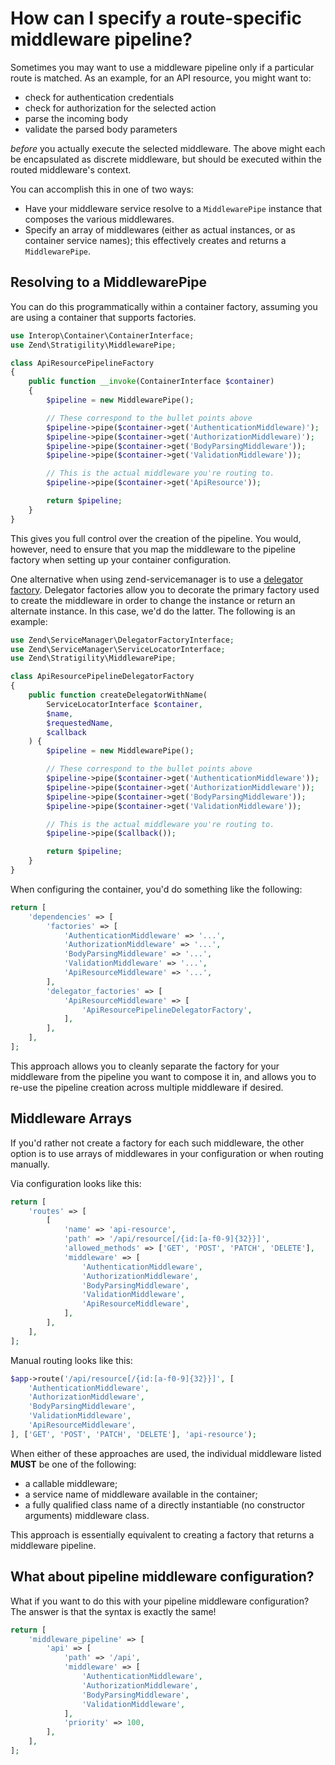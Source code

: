 # How can I specify a route-specific middleware pipeline?

Sometimes you may want to use a middleware pipeline only if a particular route
is matched. As an example, for an API resource, you might want to:

- check for authentication credentials
- check for authorization for the selected action
- parse the incoming body
- validate the parsed body parameters

*before* you actually execute the selected middleware. The above might each be
encapsulated as discrete middleware, but should be executed within the routed
middleware's context.

You can accomplish this in one of two ways:

- Have your middleware service resolve to a `MiddlewarePipe` instance that
  composes the various middlewares.
- Specify an array of middlewares (either as actual instances, or as container
  service names); this effectively creates and returns a `MiddlewarePipe`.

## Resolving to a MiddlewarePipe

You can do this programmatically within a container factory, assuming you are
using a container that supports factories.

```php
use Interop\Container\ContainerInterface;
use Zend\Stratigility\MiddlewarePipe;

class ApiResourcePipelineFactory
{
    public function __invoke(ContainerInterface $container)
    {
        $pipeline = new MiddlewarePipe();

        // These correspond to the bullet points above
        $pipeline->pipe($container->get('AuthenticationMiddleware)');
        $pipeline->pipe($container->get('AuthorizationMiddleware)');
        $pipeline->pipe($container->get('BodyParsingMiddleware'));
        $pipeline->pipe($container->get('ValidationMiddleware'));

        // This is the actual middleware you're routing to.
        $pipeline->pipe($container->get('ApiResource'));

        return $pipeline;
    }
}
```

This gives you full control over the creation of the pipeline. You would,
however, need to ensure that you map the middleware to the pipeline factory when
setting up your container configuration.

One alternative when using zend-servicemanager is to use a [delegator factory](https://docs.zendframework.com/zend-servicemanager/delegators/).
Delegator factories allow you to decorate the primary factory used to create the
middleware in order to change the instance or return an alternate instance. In
this case, we'd do the latter. The following is an example:

```php
use Zend\ServiceManager\DelegatorFactoryInterface;
use Zend\ServiceManager\ServiceLocatorInterface;
use Zend\Stratigility\MiddlewarePipe;

class ApiResourcePipelineDelegatorFactory
{
    public function createDelegatorWithName(
        ServiceLocatorInterface $container,
        $name,
        $requestedName,
        $callback
    ) {
        $pipeline = new MiddlewarePipe();

        // These correspond to the bullet points above
        $pipeline->pipe($container->get('AuthenticationMiddleware'));
        $pipeline->pipe($container->get('AuthorizationMiddleware'));
        $pipeline->pipe($container->get('BodyParsingMiddleware'));
        $pipeline->pipe($container->get('ValidationMiddleware'));

        // This is the actual middleware you're routing to.
        $pipeline->pipe($callback());

        return $pipeline;
    }
}
```

When configuring the container, you'd do something like the following:

```php
return [
    'dependencies' => [
        'factories' => [
            'AuthenticationMiddleware' => '...',
            'AuthorizationMiddleware' => '...',
            'BodyParsingMiddleware' => '...',
            'ValidationMiddleware' => '...',
            'ApiResourceMiddleware' => '...',
        ],
        'delegator_factories' => [
            'ApiResourceMiddleware' => [
                'ApiResourcePipelineDelegatorFactory',
            ],
        ],
    ],
];
```

This approach allows you to cleanly separate the factory for your middleware
from the pipeline you want to compose it in, and allows you to re-use the
pipeline creation across multiple middleware if desired.

## Middleware Arrays

If you'd rather not create a factory for each such middleware, the other option
is to use arrays of middlewares in your configuration or when routing manually.

Via configuration looks like this:

```php
return [
    'routes' => [
        [
            'name' => 'api-resource',
            'path' => '/api/resource[/{id:[a-f0-9]{32}}]',
            'allowed_methods' => ['GET', 'POST', 'PATCH', 'DELETE'],
            'middleware' => [
                'AuthenticationMiddleware',
                'AuthorizationMiddleware',
                'BodyParsingMiddleware',
                'ValidationMiddleware',
                'ApiResourceMiddleware',
            ],
        ],
    ],
];
```

Manual routing looks like this:

```php
$app->route('/api/resource[/{id:[a-f0-9]{32}}]', [
    'AuthenticationMiddleware',
    'AuthorizationMiddleware',
    'BodyParsingMiddleware',
    'ValidationMiddleware',
    'ApiResourceMiddleware',
], ['GET', 'POST', 'PATCH', 'DELETE'], 'api-resource');
```

When either of these approaches are used, the individual middleware listed
**MUST** be one of the following:

- a callable middleware;
- a service name of middleware available in the container;
- a fully qualified class name of a directly instantiable (no constructor
  arguments) middleware class.

This approach is essentially equivalent to creating a factory that returns a
middleware pipeline.

## What about pipeline middleware configuration?

What if you want to do this with your pipeline middleware configuration? The
answer is that the syntax is exactly the same!

```php
return [
    'middleware_pipeline' => [
        'api' => [
            'path' => '/api',
            'middleware' => [
                'AuthenticationMiddleware',
                'AuthorizationMiddleware',
                'BodyParsingMiddleware',
                'ValidationMiddleware',
            ],
            'priority' => 100,
        ],
    ],
];
```
